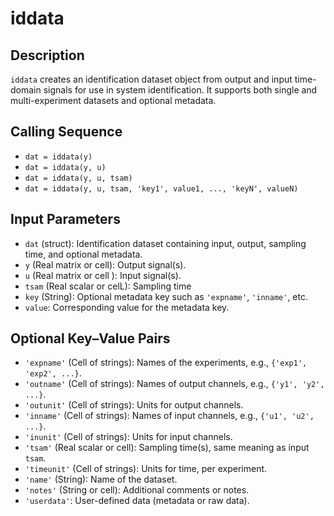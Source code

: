# iddata

## Description
`iddata` creates an identification dataset object from output and input time-domain signals for use in system identification. It supports both single and multi-experiment datasets and optional metadata.

## Calling Sequence
- `dat = iddata(y)`
- `dat = iddata(y, u)`
- `dat = iddata(y, u, tsam)`
- `dat = iddata(y, u, tsam, 'key1', value1, ..., 'keyN', valueN)`

## Input Parameters
- `dat` (struct): Identification dataset containing input, output, sampling time, and optional metadata.
- `y` (Real matrix or cell): Output signal(s).
- `u` (Real matrix or cell ): Input signal(s).
- `tsam` (Real scalar or celL): Sampling time
- `key` (String): Optional metadata key such as `'expname'`, `'inname'`, etc.
- `value`: Corresponding value for the metadata key.

## Optional Key–Value Pairs
- `'expname'` (Cell of strings): Names of the experiments, e.g., `{'exp1', 'exp2', ...}`.
- `'outname'` (Cell of strings): Names of output channels, e.g., `{'y1', 'y2', ...}`.
- `'outunit'` (Cell of strings): Units for output channels.
- `'inname'` (Cell of strings): Names of input channels, e.g., `{'u1', 'u2', ...}`.
- `'inunit'` (Cell of strings): Units for input channels.
- `'tsam'` (Real scalar or cell): Sampling time(s), same meaning as input `tsam`.
- `'timeunit'` (Cell of strings): Units for time, per experiment.
- `'name'` (String): Name of the dataset.
- `'notes'` (String or cell): Additional comments or notes.
- `'userdata'`: User-defined data (metadata or raw data).

